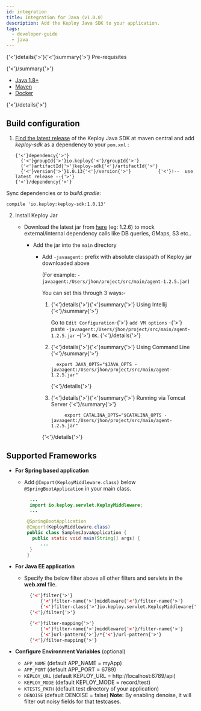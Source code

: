 ```yaml
---
id: integration
title: Integration for Java (v1.0.0)
description: Add the Keploy Java SDK to your application.
tags:
  - developer-guide
  - java
---
```


{'<'}details{'>'}{'<'}summary{'>'}
 Pre-requisites

{'<'}/summary{'>'}

- [Java 1.8+](https://docs.spring.io/spring-boot/docs/current/reference/html/getting-started.html#getting-started.installing)
- [Maven](https://maven.apache.org/)
- [Docker](https://www.docker.com/)

{'<'}/details{'>'}

## Build configuration

1.  [Find the latest release](https://search.maven.org/artifact/io.keploy/keploy-sdk) of the Keploy Java SDK at maven
    central and add _keploy-sdk_ as a dependency to your `pom.xml` :

        {'<'}dependency{'>'}
          {'<'}groupId{'>'}io.keploy{'<'}/groupId{'>'}
          {'<'}artifactId{'>'}keploy-sdk{'<'}/artifactId{'>'}
          {'<'}version{'>'}1.0.13{'<'}/version{'>'}          {'<'}!--  use latest release --{'>'}
        {'<'}/dependency{'>'}

Sync dependencies or to _build.gradle_:

    compile 'io.keploy:keploy-sdk:1.0.13'

2. Install Keploy Jar

   - Download the latest jar from [here](https://search.maven.org/artifact/io.keploy/keploy-sdk/1.2.6/jar) (eg: 1.2.6) to mock external/internal dependency calls like DB queries, GMaps, S3 etc..

     - Add the jar into the `main` directory

       - Add `-javaagent:` prefix with absolute classpath of Keploy jar downloaded above

         (For example: `-javaagent:/Users/jhon/project/src/main/agent-1.2.5.jar`)

         You can set this through 3 ways:-

         1. {'<'}details{'>'}{'<'}summary{'>'}
              Using Intellij
             {'<'}/summary{'>'}

            Go to `Edit Configuration`-{'>'} `add VM options` -{'>'} paste `-javaagent:/Users/jhon/project/src/main/agent-1.2.5.jar` -{'>'} `OK`.
            {'<'}/details{'>'}

         2. {'<'}details{'>'}{'<'}summary{'>'}
              Using Command Line
             {'<'}/summary{'>'}

            ```
              export JAVA_OPTS="$JAVA_OPTS -javaagent:/Users/jhon/project/src/main/agent-1.2.5.jar"
            ```

             {'<'}/details{'>'}

         3. {'<'}details{'>'}{'<'}summary{'>'}
              Running via Tomcat Server
             {'<'}/summary{'>'}

            ```
                 export CATALINA_OPTS="$CATALINA_OPTS -javaagent:/Users/jhon/project/src/main/agent-1.2.5.jar"
            ```

           {'<'}/details{'>'}

## Supported Frameworks

- **For Spring based application**

  - Add `@Import(KeployMiddleware.class)` below `@SpringBootApplication` in your main class.

    ```java
      ...
      import io.keploy.servlet.KeployMiddleware;
      ...

     @SpringBootApplication
     @Import(KeployMiddleware.class)
     public class SamplesJavaApplication {
       public static void main(String[] args) {
          ...
      }
     }
    ```

- **For Java EE application**

  - Specify the below filter above all other filters and servlets in the **web.xml** file.

    ```xml
      {'<'}filter{'>'}
          {'<'}filter-name{'>'}middleware{'<'}/filter-name{'>'}
          {'<'}filter-class{'>'}io.keploy.servlet.KeployMiddleware{'<'}/filter-class{'>'}
      {'<'}/filter{'>'}

      {'<'}filter-mapping{'>'}
          {'<'}filter-name{'>'}middleware{'<'}/filter-name{'>'}
          {'<'}url-pattern{'>'}/*{'<'}/url-pattern{'>'}
      {'<'}/filter-mapping{'>'}
    ```

- **Configure Environment Variables** (optional)

  - `APP_NAME` (default APP_NAME = myApp)
  - `APP_PORT` (default APP_PORT = 6789)
  - `KEPLOY_URL` (default KEPLOY_URL = http://localhost:6789/api)
  - `KEPLOY_MODE` (default KEPLOY_MODE = record/test)
  - `KTESTS_PATH` (default test directory of your application)
  - `DENOISE` (default DENOISE = false)
    **Note:** By enabling denoise, it will filter out noisy fields for that testcases.

